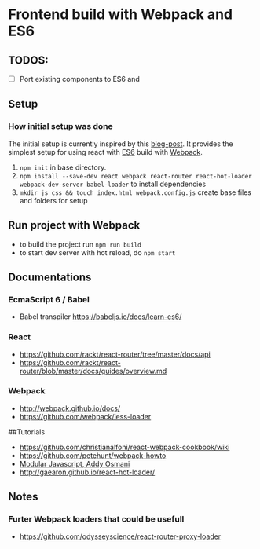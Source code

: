 # Frontend build with Webpack and ES6

## TODOS:
  - [ ] Port existing components to ES6 and

## Setup

### How initial setup was done
The initial setup is currently inspired by this [blog-post](http://jmfurlott.com/tutorial-setting-up-a-single-page-react-web-app-with-react-router-and-webpack/). It provides the simplest setup for using react with [ES6](linkme) build with [Webpack](linkme).

1.  `npm init` in base directory.
2.  `npm install --save-dev react webpack react-router react-hot-loader webpack-dev-server babel-loader` to install dependencies
3.  `mkdir js css && touch index.html webpack.config.js` create base files and folders for setup

## Run project with Webpack

 - to build the project run `npm run build`
 - to start dev server with hot reload, do `npm start`


## Documentations

### EcmaScript 6 / Babel
- Babel transpiler https://babeljs.io/docs/learn-es6/

### React
- https://github.com/rackt/react-router/tree/master/docs/api
- https://github.com/rackt/react-router/blob/master/docs/guides/overview.md

### Webpack  
- http://webpack.github.io/docs/
- https://github.com/webpack/less-loader



##Tutorials
- https://github.com/christianalfoni/react-webpack-cookbook/wiki
- https://github.com/petehunt/webpack-howto
- [Modular Javascript, Addy Osmani](http://addyosmani.com/writing-modular-js/)
- http://gaearon.github.io/react-hot-loader/


## Notes

### Furter Webpack loaders that could be usefull
  - https://github.com/odysseyscience/react-router-proxy-loader
